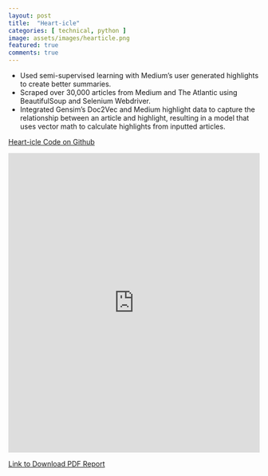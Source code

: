 ```yaml
---
layout: post
title:  "Heart-icle"
categories: [ technical, python ]
image: assets/images/hearticle.png
featured: true
comments: true
---
```


* Used semi-supervised learning with Medium’s user generated highlights to create better summaries.
* Scraped over 30,000 articles from Medium and The Atlantic using BeautifulSoup and Selenium Webdriver.
* Integrated Gensim’s Doc2Vec and Medium highlight data to capture the relationship between an article
and highlight, resulting in a model that uses vector math to calculate highlights from inputted articles.

[Heart-icle Code on Github](https://github.com/LJamesHu/Heart-icle)

<embed src="https://drive.google.com/viewerng/
viewer?embedded=true&url={{site.baseurl}}/assets/files/Heart-icle.pdf" style="height:600px;width:100%;">

[Link to Download PDF Report]({{site.baseurl}}/assets/files/Heart-icle.pdf)